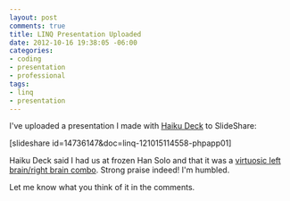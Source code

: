 ```yaml
---
layout: post
comments: true
title: LINQ Presentation Uploaded
date: 2012-10-16 19:38:05 -06:00
categories:
- coding
- presentation
- professional
tags:
- linq
- presentation
---
```


I've uploaded a presentation I made with [Haiku Deck](http://www.haikudeck.com/)
to SlideShare:

[slideshare id=14736147&doc=linq-121015114558-phpapp01]

Haiku Deck said I had us at frozen Han Solo and that it was a [virtuosic left
brain/right brain
combo](https://twitter.com/HaikuDeck/status/257899492601380864). Strong praise
indeed! I'm humbled.

Let me know what you think of it in the comments.

